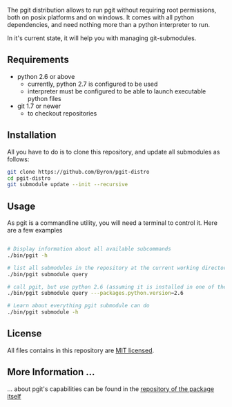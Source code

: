 The pgit distribution allows to run pgit without requiring root permissions, both on posix platforms and on windows. It comes with all python dependencies, and need nothing more than a python interpreter to run.

In it's current state, it will help you with managing git-submodules.

## Requirements

* python 2.6 or above
    - currently, python 2.7 is configured to be used
    - interpreter must be configured to be able to launch executable python files
* git 1.7 or newer
    - to checkout repositories

## Installation

All you have to do is to clone this repository, and update all submodules as follows:

```bash
git clone https://github.com/Byron/pgit-distro
cd pgit-distro
git submodule update --init --recursive
```

## Usage

As pgit is a commandline utility, you will need a terminal to control it. 
Here are a few examples

```bash

# Display information about all available subcommands
./bin/pgit -h

# list all submodules in the repository at the current working directory
./bin/pgit submodule query

# call pgit, but use python 2.6 (assuming it is installed in one of the standard locations)
./bin/pgit submodule query ---packages.python.version=2.6

# Learn about everything pgit submodule can do
./bin/pgit submodule -h
```

## License

All files contains in this repository are [MIT licensed](http://opensource.org/licenses/MIT).

## More Information ...

... about pgit's capabilities can be found in the [repository of the package itself](https://github.com/Byron/pgit)
